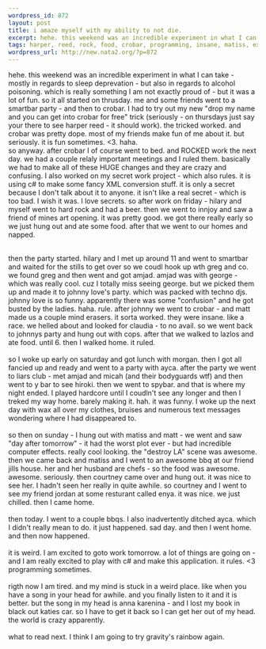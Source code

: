 ```yaml
--- 
wordpress_id: 872
layout: post
title: i amaze myself with my ability to not die.
excerpt: hehe. this weekend was an incredible experiment in what I can take - mostly in regards to sleep deprevation - but also in regards to alcohol poisoning. which is really something I am not exactly proud of - but it was a lot of fun. so it all started on thrusday. me and some friends went to a smartbar party - and then to crobar.  I had to try out my new "drop my name and you can get into crobar for...
tags: harper, reed, rock, food, crobar, programming, insane, matiss, experiment, amjad
wordpress_url: http://new.nata2.org/?p=872
---
```

hehe. this weekend was an incredible experiment in what I can take - mostly in regards to sleep deprevation - but also in regards to alcohol poisoning. which is really something I am not exactly proud of - but it was a lot of fun. so it all started on thrusday. me and some friends went to a smartbar party - and then to crobar.  I had to try out my new "drop my name and you can get into crobar for free" trick (seriously - on thursdays just say your there to see harper reed - it should work). the tricked worked. and crobar was pretty dope. most of my friends make fun of me about it. but seriously. it is fun sometimes. <3. haha. <br/>so anyway. after crobar I of course went to bed. and ROCKED work the next day. we had a couple relaly important meetings and I ruled them. basically we had to make all of these HUGE changes and they are crazy and confusing. I also worked on my secret work project - which also rules. it is using c# to make some fancy XML conversion stuff. it is only a secret because I don't talk about it to anyone. it isn't like a real secret - which is too bad. I wish it was. I love secrets. so after work on friday - hilary and myself went to hard rock and had a beer. then we went to innjoy and saw a friend of mines art opening. it was pretty good. we got there really early so we just hung out and ate some food. after that we went to our homes and napped. 

<br/>then the party started. hilary and I met up around 11 and went to smartbar and waited for the stills to get over so we coudl hook up wth greg and co. we found greg and then went and got amjad. amjad was with george - which was really cool. cuz I totally miss seeing george. but we picked them up and made it to johnny love's party. which was packed with techno djs. johnny love is so funny. apparently there was some "confusion" and he got busted by the ladies. haha. rule. after johnny we went to crobar - and matt made us a couple mind erasers. it sorta worked. they were insane. like a race. we helled about and looked for claudia - to no avail. so we went back to johnnys party and hung out with cops. after that we walked to lazlos and ate food. until 6. then I walked home. it ruled. <br/><br/>so I woke up early on saturday and got lunch with morgan. then I got all fancied up and ready and went to a party with ayca. after the party we went to liars club - met amjad and micah (and their bodyguards wtf) and then went to y bar to see hiroki. then we went to spybar. and that is where my night ended. I played hardcore until I coudln't see any longer and then I treked my way home. barely making it. hah. it was funny. I woke up the next day with wax all over my clothes, bruises and numerous text messages wondering where I had disappeared to. <br/><br/>so then on sunday - I hung out with matiss and matt - we went and saw "day after tomorrow" - it had the worst plot ever - but had incredible computer effects. really cool looking. the "destroy LA" scene was awesome. then we came back and matiss and I went to an awesome bbq at our friend jills house. her and her husband are chefs - so the food was awesome. awesome. seriously. then courtney came over and hung out. it was nice to see her. I hadn't seen her really in quite awhile. so courtney and I went to see my friend jordan at some resturant called enya. it was nice. we just chilled. then I came home. <br/><br/>then today. I  went to a couple bbqs. I also inadvertently ditched ayca. which I didn't really mean to do. it just happened. sad day. and then I went home. and then now happened. <br/><br/>it is weird. I am excited to goto work tomorrow. a lot of things are going on - and I am really excited to play with c# and make this application. it rules. <3 programming sometimes. <br/><br/>rigth now I am tired. and my mind is stuck in a weird place. like when you have a song in your head for awhile. and you finally listen to it and it is better. but the song in my head is anna karenina - and I lost my book in black out katies car. so I have to get it back so I can get her out of my head. the world is crazy apparently. <br/><br/>what to read next. I think I am going to try gravity's rainbow again. 

